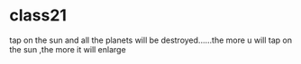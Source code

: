 # class21
tap on the sun and all the planets will be destroyed......the more u will tap on the sun ,the more it will enlarge
